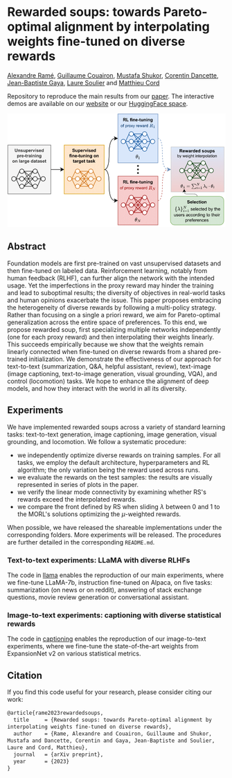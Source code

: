 # Rewarded soups: towards Pareto-optimal alignment by interpolating weights fine-tuned on diverse rewards

[Alexandre Ramé](https://alexrame.github.io/), [Guillaume Couairon](https://scholar.google.com/citations?user=O1DeDyEAAAAJ&hl), [Mustafa Shukor](https://scholar.google.com/citations?user=lhp9mRgAAAAJ), [Corentin Dancette](https://cdancette.fr/), [Jean-Baptiste Gaya](https://www.isir.upmc.fr/personnel/gaya), [Laure Soulier](https://www.isir.upmc.fr/personnel/soulier/) and [Matthieu Cord](http://webia.lip6.fr/~cord/)

Repository to reproduce the main results from our [paper](https://arxiv.org/abs/2306.04488). The interactive demos are available on our [website](https://alexrame-rewardedsoups-streamlit-apphome-pxh21g.streamlit.app/) or our [HuggingFace space](https://huggingface.co/spaces/alexrame/rewardedsoups).

![](./fig_intro.png)

## Abstract

Foundation models are first pre-trained on vast unsupervised datasets and then fine-tuned on labeled data. Reinforcement learning, notably from human feedback (RLHF), can further align the network with the intended usage. Yet the imperfections in the proxy reward may hinder the training and lead to suboptimal results; the diversity of objectives in real-world tasks and human opinions exacerbate the issue. This paper proposes embracing the heterogeneity of diverse rewards by following a multi-policy strategy. Rather than focusing on a single a priori reward, we aim for Pareto-optimal generalization across the entire space of preferences. To this end, we propose rewarded soup, first specializing multiple networks independently (one for each proxy reward) and then interpolating their weights linearly. This succeeds empirically because we show that the weights remain linearly connected when fine-tuned on diverse rewards from a shared pre-trained initialization. We demonstrate the effectiveness of our approach for text-to-text (summarization, Q&A, helpful assistant, review), text-image (image captioning, text-to-image generation, visual grounding, VQA), and control (locomotion) tasks. We hope to enhance the alignment of deep models, and how they interact with the world in all its diversity.

## Experiments

We have implemented rewarded soups across a variety of standard learning tasks: text-to-text generation, image captioning, image generation, visual grounding, and locomotion. We follow a systematic procedure:

- we independently optimize diverse rewards on training samples. For all tasks, we employ the default architecture, hyperparameters and RL algorithm; the only variation being the reward used across runs.
- we evaluate the rewards on the test samples: the results are visually represented in series of plots in the paper.
- we verify the linear mode connectivity by examining whether RS's rewards exceed the interpolated rewards.
- we compare the front defined by RS when sliding $\lambda$ between $0$ and $1$ to the MORL's solutions optimizing the $\mu$-weighted rewards.

When possible, we have released the shareable implementations under the corresponding folders. More experiments will be released. The procedures are further detailed in the corresponding `README.md`.

### Text-to-text experiments: LLaMA with diverse RLHFs

The code in [llama](llama/README.md) enables the reproduction of our main experiments, where we fine-tune LLaMA-7b, instruction fine-tuned on Alpaca, on five tasks: summarization (on news or on reddit), answering of stack exchange questions, movie review generation or conversational assistant.

### Image-to-text experiments: captioning with diverse statistical rewards

The code in [captioning](captioning/README.md) enables the reproduction of our image-to-text experiments, where we fine-tune the state-of-the-art weights from ExpansionNet v2 on various statistical metrics.

## Citation

If you find this code useful for your research, please consider citing our work:

```
@article{rame2023rewardedsoups,
  title     = {Rewarded soups: towards Pareto-optimal alignment by interpolating weights fine-tuned on diverse rewards},
  author    = {Rame, Alexandre and Couairon, Guillaume and Shukor, Mustafa and Dancette, Corentin and Gaya, Jean-Baptiste and Soulier, Laure and Cord, Matthieu},
  journal   = {arXiv preprint},
  year      = {2023}
}
```
